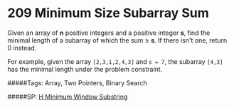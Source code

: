 # 209 Minimum Size Subarray Sum

Given an array of **n** positive integers and a positive integer **s**, find the minimal length of a subarray of which the sum ≥ **s**. If there isn't one, return 0 instead.

For example, given the array `[2,3,1,2,4,3]` and `s = 7`,
the subarray `[4,3]` has the minimal length under the problem constraint.

#####Tags:
Array, Two Pointers, Binary Search

#####SP:
[H Minimum Window Substring](https://leetcode.com/problems/minimum-window-substring/)